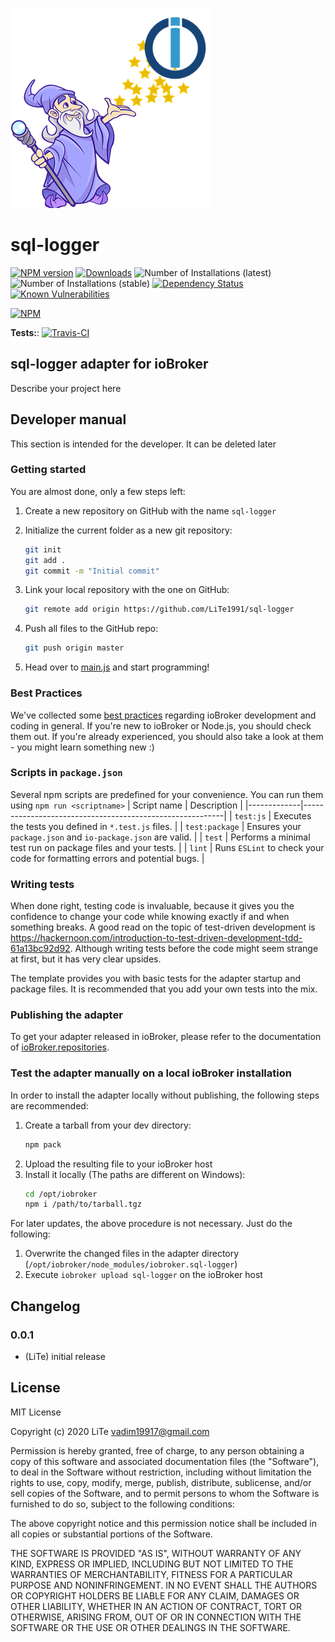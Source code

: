 ![Logo](admin/sql-logger.png)
# sql-logger

[![NPM version](http://img.shields.io/npm/v/sql-logger.svg)](https://www.npmjs.com/package/iobroker.sql-logger)
[![Downloads](https://img.shields.io/npm/dm/sql-logger.svg)](https://www.npmjs.com/package/iobroker.sql-logger)
![Number of Installations (latest)](http://iobroker.live/badges/sql-logger-installed.svg)
![Number of Installations (stable)](http://iobroker.live/badges/sql-logger-stable.svg)
[![Dependency Status](https://img.shields.io/david/LiTe1991/sql-logger.svg)](https://david-dm.org/LiTe1991/iobroker.sql-logger)
[![Known Vulnerabilities](https://snyk.io/test/github/LiTe1991/sql-logger/badge.svg)](https://snyk.io/test/github/LiTe1991/ioBroker.sql-logger)

[![NPM](https://nodei.co/npm/sql-logger.png?downloads=true)](https://nodei.co/npm/iobroker.sql-logger/)

**Tests:**: [![Travis-CI](http://img.shields.io/travis/LiTe1991/ioBroker.sql-logger/master.svg)](https://travis-ci.org/LiTe1991/ioBroker.sql-logger)

## sql-logger adapter for ioBroker

Describe your project here

## Developer manual
This section is intended for the developer. It can be deleted later

### Getting started

You are almost done, only a few steps left:
1. Create a new repository on GitHub with the name `sql-logger`
1. Initialize the current folder as a new git repository:  
    ```bash
    git init
    git add .
    git commit -m "Initial commit"
    ```
1. Link your local repository with the one on GitHub:  
    ```bash
    git remote add origin https://github.com/LiTe1991/sql-logger
    ```

1. Push all files to the GitHub repo:  
    ```bash
    git push origin master
    ```
1. Head over to [main.js](main.js) and start programming!

### Best Practices
We've collected some [best practices](https://github.com/ioBroker/ioBroker.repositories#development-and-coding-best-practices) regarding ioBroker development and coding in general. If you're new to ioBroker or Node.js, you should
check them out. If you're already experienced, you should also take a look at them - you might learn something new :)

### Scripts in `package.json`
Several npm scripts are predefined for your convenience. You can run them using `npm run <scriptname>`
| Script name | Description                                              |
|-------------|----------------------------------------------------------|
| `test:js`   | Executes the tests you defined in `*.test.js` files.     |
| `test:package`    | Ensures your `package.json` and `io-package.json` are valid. |
| `test` | Performs a minimal test run on package files and your tests. |
| `lint` | Runs `ESLint` to check your code for formatting errors and potential bugs. |

### Writing tests
When done right, testing code is invaluable, because it gives you the 
confidence to change your code while knowing exactly if and when 
something breaks. A good read on the topic of test-driven development 
is https://hackernoon.com/introduction-to-test-driven-development-tdd-61a13bc92d92. 
Although writing tests before the code might seem strange at first, but it has very 
clear upsides.

The template provides you with basic tests for the adapter startup and package files.
It is recommended that you add your own tests into the mix.

### Publishing the adapter
To get your adapter released in ioBroker, please refer to the documentation 
of [ioBroker.repositories](https://github.com/ioBroker/ioBroker.repositories#requirements-for-adapter-to-get-added-to-the-latest-repository).

### Test the adapter manually on a local ioBroker installation
In order to install the adapter locally without publishing, the following steps are recommended:
1. Create a tarball from your dev directory:  
    ```bash
    npm pack
    ```
1. Upload the resulting file to your ioBroker host
1. Install it locally (The paths are different on Windows):
    ```bash
    cd /opt/iobroker
    npm i /path/to/tarball.tgz
    ```

For later updates, the above procedure is not necessary. Just do the following:
1. Overwrite the changed files in the adapter directory (`/opt/iobroker/node_modules/iobroker.sql-logger`)
1. Execute `iobroker upload sql-logger` on the ioBroker host

## Changelog

### 0.0.1
* (LiTe) initial release

## License
MIT License

Copyright (c) 2020 LiTe <vadim19917@gmail.com>

Permission is hereby granted, free of charge, to any person obtaining a copy
of this software and associated documentation files (the "Software"), to deal
in the Software without restriction, including without limitation the rights
to use, copy, modify, merge, publish, distribute, sublicense, and/or sell
copies of the Software, and to permit persons to whom the Software is
furnished to do so, subject to the following conditions:

The above copyright notice and this permission notice shall be included in all
copies or substantial portions of the Software.

THE SOFTWARE IS PROVIDED "AS IS", WITHOUT WARRANTY OF ANY KIND, EXPRESS OR
IMPLIED, INCLUDING BUT NOT LIMITED TO THE WARRANTIES OF MERCHANTABILITY,
FITNESS FOR A PARTICULAR PURPOSE AND NONINFRINGEMENT. IN NO EVENT SHALL THE
AUTHORS OR COPYRIGHT HOLDERS BE LIABLE FOR ANY CLAIM, DAMAGES OR OTHER
LIABILITY, WHETHER IN AN ACTION OF CONTRACT, TORT OR OTHERWISE, ARISING FROM,
OUT OF OR IN CONNECTION WITH THE SOFTWARE OR THE USE OR OTHER DEALINGS IN THE
SOFTWARE.